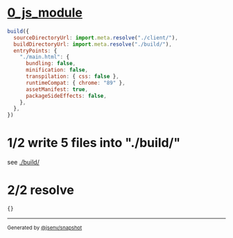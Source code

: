 # [0_js_module](../../new_inline_content.test.mjs#L8)

```js
build({
  sourceDirectoryUrl: import.meta.resolve("./client/"),
  buildDirectoryUrl: import.meta.resolve("./build/"),
  entryPoints: {
    "./main.html": {
      bundling: false,
      minification: false,
      transpilation: { css: false },
      runtimeCompat: { chrome: "89" },
      assetManifest: true,
      packageSideEffects: false,
    },
  },
})
```

# 1/2 write 5 files into "./build/"

see [./build/](./build/)

# 2/2 resolve

```js
{}
```

---

<sub>
  Generated by <a href="https://github.com/jsenv/core/tree/main/packages/independent/snapshot">@jsenv/snapshot</a>
</sub>
